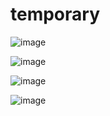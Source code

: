 # temporary

![image](https://user-images.githubusercontent.com/110366380/202168385-4c73588f-386f-4edf-a22e-80a3d681bd00.png)

![image](https://user-images.githubusercontent.com/110366380/202170191-0b7646d1-c260-413b-9269-1f8ea9234f04.png)

![image](https://user-images.githubusercontent.com/110366380/202170880-13b34cf3-5f82-4973-b0fe-387d2bb16c2c.png)

![image](https://user-images.githubusercontent.com/110366380/202213570-8ef21e2f-07c0-4862-864d-d2b714e31a67.png)
